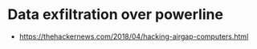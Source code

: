 # Data exfiltration over powerline




* https://thehackernews.com/2018/04/hacking-airgap-computers.html



